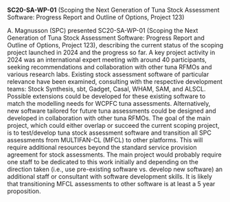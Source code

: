 **SC20-SA-WP-01** (Scoping the Next Generation of Tuna Stock Assessment
Software: Progress Report and Outline of Options, Project 123)

A. Magnusson (SPC) presented SC20-SA-WP-01 (Scoping the Next Generation of Tuna
Stock Assessment Software: Progress Report and Outline of Options, Project 123),
describing the current status of the scoping project launched in 2024 and the
progress so far. A key project activity in 2024 was an international expert
meeting with around 40 participants, seeking recommendations and collaboration
with other tuna RFMOs and various research labs. Existing stock assessment
software of particular relevance have been examined, consulting with the
respective development teams: Stock Synthesis, sbt, Gadget, Casal, WHAM, SAM,
and ALSCL. Possible extensions could be developed for these existing software to
match the modelling needs for WCPFC tuna assessments. Alternatively, new
software tailored for future tuna assessments could be designed and developed in
collaboration with other tuna RFMOs. The goal of the main project, which could
either overlap or succeed the current scoping project, is to test/develop tuna
stock assessment software and transition all SPC assessments from MULTIFAN-CL
(MFCL) to other platforms. This will require additional resources beyond the
standard service provision agreement for stock assessments. The main project
would probably require one staff to be dedicated to this work initially and
depending on the direction taken (i.e., use pre-existing software vs. develop
new software) an additional staff or consultant with software development
skills. It is likely that transitioning MFCL assessments to other software is at
least a 5 year proposition.
